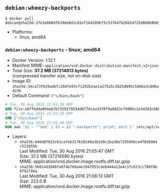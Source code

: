## `debian:wheezy-backports`

```console
$ docker pull debian@sha256:37e1e860d7639de8d2c81ef164289bf5c537b47b26b5df25d068b0b01c320179
```

-	Platforms:
	-	linux; amd64

### `debian:wheezy-backports` - linux; amd64

-	Docker Version: 1.12.1
-	Manifest MIME: `application/vnd.docker.distribution.manifest.v2+json`
-	Total Size: **37.2 MB (37214813 bytes)**  
	(compressed transfer size, not on-disk size)
-	Image ID: `sha256:34ca73f629a4bfc264fe93cf1292b2ae1a175a5c3825d895c5466a3c806a423b`
-	Default Command: `["\/bin\/bash"]`

```dockerfile
# Tue, 30 Aug 2016 21:01:38 GMT
ADD file:a97fbdda054eb7b7359279534d677dcaa33f0f9a0823cf8905c1e3d283c66893 in / 
# Tue, 30 Aug 2016 21:01:39 GMT
CMD ["/bin/bash"]
# Tue, 30 Aug 2016 21:01:40 GMT
RUN awk '$1 ~ "^deb" { $3 = $3 "-backports"; print; exit }' /etc/apt/sources.list > /etc/apt/sources.list.d/backports.list
```

-	Layers:
	-	`sha256:046d0f015c61ca7eb317610240a3b1d9c1ba38e7295056ce4f03b964c523855b`  
		Last Modified: Tue, 30 Aug 2016 21:05:47 GMT  
		Size: 37.2 MB (37214590 bytes)  
		MIME: application/vnd.docker.image.rootfs.diff.tar.gzip
	-	`sha256:56014d2688fe074b709a4e1947953cdeb444a12e4c37c623cc780f8b8f92794a`  
		Last Modified: Tue, 30 Aug 2016 21:06:13 GMT  
		Size: 223.0 B  
		MIME: application/vnd.docker.image.rootfs.diff.tar.gzip
